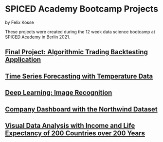 # SPICED Academy Bootcamp Projects
by Felix Kosse

These projects were created during the 12 week data science bootcamp at [SPICED Academy](https://github.com/spicedacademy) in Berlin 2021.

## [Final Project: Algorithmic Trading Backtesting Application](https://github.com/fkosse/bootcamp_projects/tree/main/algo-trading_strategy_app) 

## [Time Series Forecasting with Temperature Data](https://github.com/fkosse/bootcamp_projects/tree/main/time_series_forecasting)

## [Deep Learning: Image Recognition](https://github.com/fkosse/bootcamp_projects/tree/main/deep_learning) 

## [Company Dashboard with the Northwind Dataset](https://github.com/fkosse/bootcamp_projects/tree/main/dashboard)

## [Visual Data Analysis with Income and Life Expectancy of 200 Countries over 200 Years](https://github.com/fkosse/bootcamp_projects/tree/main/visual_data_analysis)

